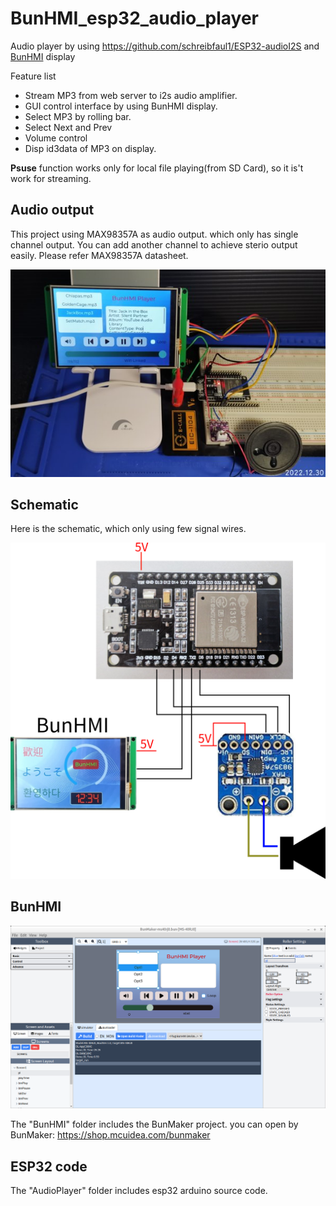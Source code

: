 # BunHMI_esp32_audio_player
Audio player by using https://github.com/schreibfaul1/ESP32-audioI2S and [BunHMI](https://shop.mcuidea.com/) display

Feature list
* Stream MP3 from web server to i2s audio amplifier.
* GUI control interface by using BunHMI display.
* Select MP3 by rolling bar.
* Select Next and Prev
* Volume control
* Disp id3data of MP3 on display.

**Psuse** function works only for local file playing(from SD Card), so it is't work for streaming.

## Audio output
This project using MAX98357A as audio output. which only has single channel output. You can add another channel to achieve sterio output easily. Please refer MAX98357A datasheet.

![Audio Player](images/Player.jpg)

## Schematic
Here is the schematic, which only using few signal wires.

![Schematic](images/schematic.png)

## BunHMI
![BunMaker](images/BunMaker.png)

The "BunHMI" folder includes the BunMaker project. you can open by BunMaker: https://shop.mcuidea.com/bunmaker

## ESP32 code
 The "AudioPlayer" folder includes esp32 arduino source code.


